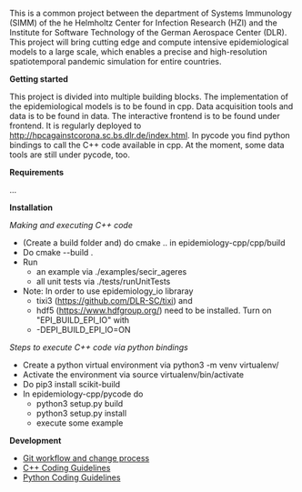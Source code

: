 This is a common project between the department of Systems Immunology (SIMM) of the he Helmholtz Center for Infection Research (HZI) and the Institute for Software Technology of the German Aerospace Center (DLR). This project will bring cutting edge and compute intensive epidemiological models to a large scale, which enables a precise and high-resolution spatiotemporal pandemic simulation for entire countries.


**Getting started**

This project is divided into multiple building blocks. The implementation of the epidemiological models is to be found in cpp. Data acquisition tools and data is to be found in data. The interactive frontend is to be found under frontend. It is regularly deployed to http://hpcagainstcorona.sc.bs.dlr.de/index.html. In pycode you find python bindings to call the C++ code available in cpp. At the moment, some data tools are still under pycode, too.


**Requirements**

…


**Installation** 

*Making and executing C++ code*

* (Create a build folder and) do cmake .. in epidemiology-cpp/cpp/build
* Do cmake --build .
* Run 
  * an example via ./examples/secir_ageres
  * all unit tests via ./tests/runUnitTests
* Note: In order to use epidemiology_io libraray 
  * tixi3 (https://github.com/DLR-SC/tixi) and 
  * hdf5 (https://www.hdfgroup.org/)
  need to be installed. Turn on "EPI_BUILD_EPI_IO" with 
  * -DEPI_BUILD_EPI_IO=ON

*Steps to execute C++ code via python bindings*

*  Create a python virtual environment via python3 -m venv virtualenv/
*  Activate the environment via source virtualenv/bin/activate
*  Do pip3 install scikit-build
*  In epidemiology-cpp/pycode do
   *  python3 setup.py build
   *  python3 setup.py install
   *  execute some example


**Development**
* [Git workflow and change process](https://gitlab.dlr.de/hpc-against-corona/epidemiology/-/wikis/Git-workflow-and-change-process)
* [C++ Coding Guidelines](https://gitlab.dlr.de/hpc-against-corona/epidemiology/-/wikis/Cpp-Coding-Guidlines)
* [Python Coding Guidelines](https://gitlab.dlr.de/hpc-against-corona/epidemiology/-/wikis/Python%20Coding%20Guidelines)